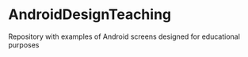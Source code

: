 # AndroidDesignTeaching
Repository with examples of Android screens designed for educational purposes
